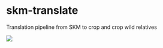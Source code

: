 # skm-translate
Translation pipeline from SKM to crop and crop wild relatives

![](./figs/pipeline.svg)
